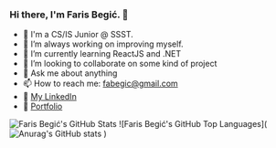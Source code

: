 ### Hi there, I'm Faris Begić. 👋

- :closed_book: I'm a CS/IS Junior @ SSST.
- 🔭 I’m always working on improving myself.
- 🌱 I’m currently learning ReactJS and .NET
- 👯 I’m looking to collaborate on some kind of project
- 💬 Ask me about anything
- 📫 How to reach me: fabegic@gmail.com
- :link: [My LinkedIn](https://www.linkedin.com/in/begicfaris/ "LinkedIn") 
- :link: [Portfolio](https://farisbegic.github.io/Portfolio/ "Portfolio") 

![Faris Begić's GitHub Stats](https://github-readme-stats.vercel.app/api?username=farisbegic&show_icons=true&hide_border=true)
![Faris Begić's GitHub Top Languages](![Anurag's GitHub stats](https://github-readme-stats.vercel.app/api?username=farisbegic&show_icons=true&theme=radical)
)
